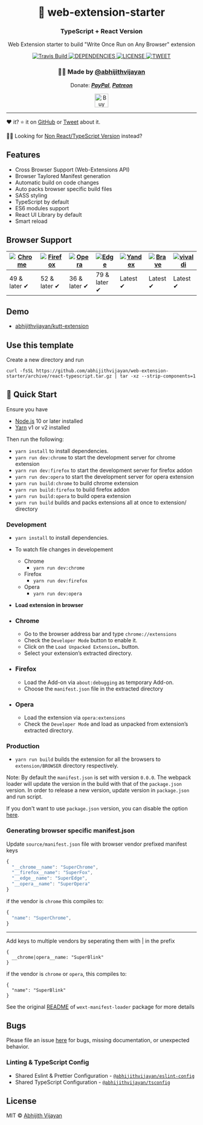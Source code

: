 <h1 align="center">🚀 web-extension-starter</h1>
<h3 align="center">TypeScript + React Version</h3>
<p align="center">Web Extension starter to build "Write Once Run on Any Browser" extension</p>
<div align="center">
  <a href="https://travis-ci.com/abhijithvijayan/web-extension-starter">
    <img src="https://travis-ci.com/abhijithvijayan/web-extension-starter.svg?branch=react-typescript" alt="Travis Build" />
  </a>
  </a>
  <a href="https://david-dm.org/abhijithvijayan/web-extension-starter">
    <img src="https://img.shields.io/david/abhijithvijayan/web-extension-starter.svg?colorB=orange" alt="DEPENDENCIES" />
  </a>
  <a href="https://github.com/abhijithvijayan/web-extension-starter/blob/master/LICENSE">
    <img src="https://img.shields.io/github/license/abhijithvijayan/web-extension-starter.svg" alt="LICENSE" />
  </a>
  <a href="https://twitter.com/intent/tweet?text=Check%20out%20web-extension-starter%21%20by%20%40_abhijithv%0A%0AWeb%20Extension%20starter%20to%20build%20%22Write%20Once%20Run%20on%20Any%20Browser%22%20extension.%20https%3A%2F%2Fgithub.com%2Fabhijithvijayan%2Fweb-extension-starter%0A%0A%23javascript%20%23react%20%23typescript%20%23sass%20%23webextension%20%23chrome%20%23firefox%20%23opera">
     <img src="https://img.shields.io/twitter/url/http/shields.io.svg?style=social" alt="TWEET" />
  </a>
</div>
<h3 align="center">🙋‍♂️ Made by <a href="https://twitter.com/_abhijithv">@abhijithvijayan</a></h3>
<p align="center">
  Donate:
  <a href="https://www.paypal.me/iamabhijithvijayan" target='_blank'><i><b>PayPal</b></i></a>,
  <a href="https://www.patreon.com/abhijithvijayan" target='_blank'><i><b>Patreon</b></i></a>
</p>
<p align="center">
  <a href='https://www.buymeacoffee.com/abhijithvijayan' target='_blank'>
    <img height='36' style='border:0px;height:36px;' src='https://bmc-cdn.nyc3.digitaloceanspaces.com/BMC-button-images/custom_images/orange_img.png' border='0' alt='Buy Me a Coffee' />
  </a>
</p>
<hr />

❤️ it? ⭐️ it on [GitHub](https://github.com/abhijithvijayan/web-extension-starter) or [Tweet](https://twitter.com/intent/tweet?text=Check%20out%20web-extension-starter%21%20by%20%40_abhijithv%0A%0AWeb%20Extension%20starter%20to%20build%20%22Write%20Once%20Run%20on%20Any%20Browser%22%20extension.%20https%3A%2F%2Fgithub.com%2Fabhijithvijayan%2Fweb-extension-starter%0A%0A%23javascript%20%23react%20%23typescript%20%23sass%20%23webextension%20%23chrome%20%23firefox%20%23opera) about it.

👶🏼 Looking for [Non React/TypeScript Version](https://github.com/abhijithvijayan/web-extension-starter/tree/master) instead?

## Features

- Cross Browser Support (Web-Extensions API)
- Browser Taylored Manifest generation
- Automatic build on code changes
- Auto packs browser specific build files
- SASS styling
- TypeScript by default
- ES6 modules support
- React UI Library by default
- Smart reload

## Browser Support

| [![Chrome](https://raw.github.com/alrra/browser-logos/master/src/chrome/chrome_48x48.png)](/) | [![Firefox](https://raw.github.com/alrra/browser-logos/master/src/firefox/firefox_48x48.png)](/) | [![Opera](https://raw.github.com/alrra/browser-logos/master/src/opera/opera_48x48.png)](/) | [![Edge](https://raw.github.com/alrra/browser-logos/master/src/edge/edge_48x48.png)](/) | [![Yandex](https://raw.github.com/alrra/browser-logos/master/src/yandex/yandex_48x48.png)](/) | [![Brave](https://raw.github.com/alrra/browser-logos/master/src/brave/brave_48x48.png)](/) | [![vivaldi](https://raw.github.com/alrra/browser-logos/master/src/vivaldi/vivaldi_48x48.png)](/) |
--------------------------------------------------------------------------------------------------------------------------------------------------------------------------- | --------------------------------------------------------------------------------------------------------------------------------------------- | ------------------------------------------------------------------------------------------------------------------------ | --------------------------------------------------------------------------------------------------------------------------------------------------------------------------- | ------------------------------------------------------------------------------------------------------------------------------------------------------------------------ | ------------------------------------------------------------------------------------------------------------------------------------------------------------------------------ |------------------------------------------------------------------------------------------------------------------------------------------------------------------------------ |
| 49 & later ✔ | 52 & later ✔ | 36 & later ✔ | 79 & later ✔ | Latest ✔ | Latest ✔ | Latest ✔

## Demo

- [abhijithvijayan/kutt-extension](https://github.com/abhijithvijayan/kutt-extension)

## Use this template

Create a new directory and run

```
curl -fsSL https://github.com/abhijithvijayan/web-extension-starter/archive/react-typescript.tar.gz | tar -xz --strip-components=1
```

## 🚀 Quick Start

Ensure you have

- [Node.js](https://nodejs.org) 10 or later installed
- [Yarn](https://yarnpkg.com) v1 or v2 installed

Then run the following:

- `yarn install` to install dependencies.
- `yarn run dev:chrome` to start the development server for chrome extension
- `yarn run dev:firefox` to start the development server for firefox addon
- `yarn run dev:opera` to start the development server for opera extension
- `yarn run build:chrome` to build chrome extension
- `yarn run build:firefox` to build firefox addon
- `yarn run build:opera` to build opera extension
- `yarn run build` builds and packs extensions all at once to extension/ directory

### Development

- `yarn install` to install dependencies.
- To watch file changes in developement

  - Chrome
    - `yarn run dev:chrome`
  - Firefox
    - `yarn run dev:firefox`
  - Opera
    - `yarn run dev:opera`

- **Load extension in browser**

- ### Chrome

  - Go to the browser address bar and type `chrome://extensions`
  - Check the `Developer Mode` button to enable it.
  - Click on the `Load Unpacked Extension…` button.
  - Select your extension’s extracted directory.

- ### Firefox

  - Load the Add-on via `about:debugging` as temporary Add-on.
  - Choose the `manifest.json` file in the extracted directory

- ### Opera

  - Load the extension via `opera:extensions`
  - Check the `Developer Mode` and load as unpacked from extension’s extracted directory.

### Production

- `yarn run build` builds the extension for all the browsers to `extension/BROWSER` directory respectively.

Note: By default the `manifest.json` is set with version `0.0.0`. The webpack loader will update the version in the build with that of the `package.json` version. In order to release a new version, update version in `package.json` and run script.

If you don't want to use `package.json` version, you can disable the option [here](https://github.com/abhijithvijayan/web-extension-starter/blob/e10158c4a49948dea9fdca06592876d9ca04e028/webpack.config.js#L79).

### Generating browser specific manifest.json

Update `source/manifest.json` file with browser vendor prefixed manifest keys

```js
{
  "__chrome__name": "SuperChrome",
  "__firefox__name": "SuperFox",
  "__edge__name": "SuperEdge",
  "__opera__name": "SuperOpera"
}
```

if the vendor is `chrome` this compiles to:

```js
{
  "name": "SuperChrome",
}
```

---

Add keys to multiple vendors by seperating them with | in the prefix

```
{
  __chrome|opera__name: "SuperBlink"
}
```

if the vendor is `chrome` or `opera`, this compiles to:

```
{
  "name": "SuperBlink"
}
```

See the original [README](https://github.com/abhijithvijayan/wext-manifest-loader) of `wext-manifest-loader` package for more details

## Bugs

Please file an issue [here](https://github.com/abhijithvijayan/web-extension-starter/issues/new) for bugs, missing documentation, or unexpected behavior.

### Linting & TypeScript Config

- Shared Eslint & Prettier Configuration - [`@abhijithvijayan/eslint-config`](https://www.npmjs.com/package/@abhijithvijayan/eslint-config)
- Shared TypeScript Configuration - [`@abhijithvijayan/tsconfig`](https://www.npmjs.com/package/@abhijithvijayan/tsconfig)

## License

MIT © [Abhijith Vijayan](https://abhijithvijayan.in)

